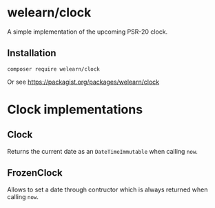 # welearn/clock

A simple implementation of the upcoming PSR-20 clock.

## Installation

```
composer require welearn/clock
```
Or see https://packagist.org/packages/welearn/clock

# Clock implementations

## Clock

Returns the current date as an `DateTimeImmutable` when calling `now`.

## FrozenClock

Allows to set a date through contructor which is always returned when calling `now`.